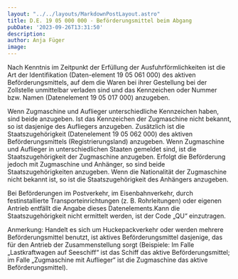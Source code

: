 ```yaml
---
layout: "../../layouts/MarkdownPostLayout.astro"
title: D.E. 19 05 000 000 - Beförderungsmittel beim Abgang
pubDate: '2023-09-26T13:31:50'
description: 
author: Anja Füger
image: 
---
```


Nach Kenntnis im Zeitpunkt der Erfüllung der Ausfuhrförmlichkeiten ist die Art der Identifikation (Daten-element 19 05 061 000) des aktiven Beförderungsmittels, auf dem die Waren bei ihrer Gestellung bei der Zollstelle unmittelbar verladen sind und das Kennzeichen oder Nummer bzw. Namen (Datenelement 19 05 017 000) anzugeben.

Wenn Zugmaschine und Auflieger unterschiedliche Kennzeichen haben, sind beide anzugeben. Ist das Kennzeichen der Zugmaschine nicht bekannt, so ist dasjenige des Aufliegers anzugeben. Zusätzlich ist die Staatszugehörigkeit (Datenelement 19 05 062 000) des aktiven Beförderungsmittels (Registrierungsland) anzugeben. Wenn Zugmaschine und Auflieger in unterschiedlichen Staaten gemeldet sind, ist die Staatszugehörigkeit der Zugmaschine anzugeben. Erfolgt die Beförderung jedoch mit Zugmaschine und Anhänger, so sind beide Staatszugehörigkeiten anzugeben. Wenn die Nationalität der Zugmaschine nicht bekannt ist, so ist die Staatszugehörigkeit des Anhängers anzugeben.

Bei Beförderungen im Postverkehr, im Eisenbahnverkehr, durch festinstallierte Transporteinrichtungen (z. B. Rohrleitungen) oder eigenen Antrieb entfällt die Angabe dieses Datenelements.Kann die Staatszugehörigkeit nicht ermittelt werden, ist der Code „QU“ einzutragen.

Anmerkung: Handelt es sich um Huckepackverkehr oder werden mehrere Beförderungsmittel benutzt, ist aktives Beförderungsmittel dasjenige, das für den Antrieb der Zusammenstellung sorgt (Beispiele: Im Falle „Lastkraftwagen auf Seeschiff“ ist das Schiff das aktive Beförderungsmittel; im Falle „Zugmaschine mit Auflieger“ ist die Zugmaschine das aktive Beförderungsmittel).